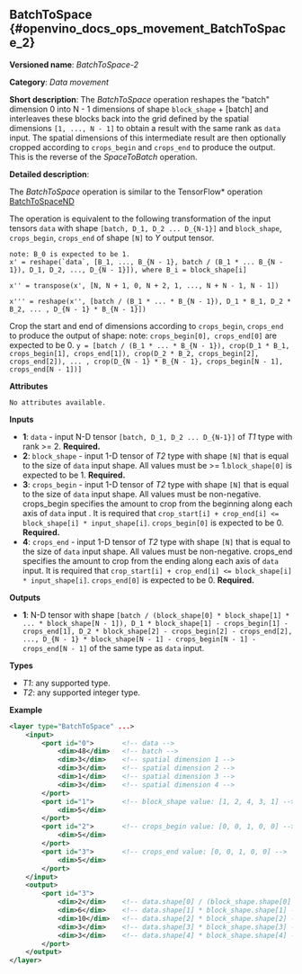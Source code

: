 ## BatchToSpace <a name="BatchToSpace"></a> {#openvino_docs_ops_movement_BatchToSpace_2}

**Versioned name**: *BatchToSpace-2*

**Category**: *Data movement*

**Short description**: The *BatchToSpace* operation reshapes the "batch" dimension 0 into N - 1 dimensions of shape `block_shape` + [batch] and interleaves these blocks back into the grid defined by the spatial dimensions `[1, ..., N - 1]` to obtain a result with the same rank as `data` input. The spatial dimensions of this intermediate result are then optionally cropped according to `crops_begin` and `crops_end` to produce the output. This is the reverse of the *SpaceToBatch* operation.

**Detailed description**:

The *BatchToSpace* operation is similar to the TensorFlow* operation [BatchToSpaceND](https://www.tensorflow.org/api_docs/python/tf/batch_to_space_nd)

The operation is equivalent to the following transformation of the input tensors `data` with shape `[batch, D_1, D_2 ... D_{N-1}]` and `block_shape`, `crops_begin`, `crops_end` of shape `[N]` to *Y* output tensor.

    note: B_0 is expected to be 1.
    x' = reshape(`data`, [B_1, ..., B_{N - 1}, batch / (B_1 * ... B_{N - 1}), D_1, D_2, ..., D_{N - 1}]), where B_i = block_shape[i]

    x'' = transpose(x', [N, N + 1, 0, N + 2, 1, ..., N + N - 1, N - 1])

    x''' = reshape(x'', [batch / (B_1 * ... * B_{N - 1}), D_1 * B_1, D_2 * B_2, ... , D_{N - 1} * B_{N - 1}])

   Crop the start and end of dimensions according to `crops_begin`, `crops_end` to produce the output of shape:
   note: `crops_begin[0], crops_end[0]` are expected to be 0.
    `y = [batch / (B_1 * ... * B_{N - 1}), crop(D_1 * B_1, crops_begin[1], crops_end[1]), crop(D_2 * B_2, crops_begin[2], crops_end[2]), ... , crop(D_{N - 1} * B_{N - 1}, crops_begin[N - 1], crops_end[N - 1])]`

**Attributes**

    No attributes available.

**Inputs**

*   **1**: `data` - input N-D tensor `[batch, D_1, D_2 ... D_{N-1}]` of *T1* type with rank >= 2. **Required.**
*   **2**: `block_shape` - input 1-D tensor of *T2* type with shape `[N]` that is equal to the size of `data` input shape. All values must be >= 1.`block_shape[0]` is expected to be 1. **Required.** 
*   **3**: `crops_begin` - input 1-D tensor of *T2* type with shape `[N]` that is equal to the size of `data` input shape. All values must be non-negative. crops_begin specifies the amount to crop from the beginning along each axis of `data` input . It is required that `crop_start[i] + crop_end[i] <= block_shape[i] * input_shape[i]`. `crops_begin[0]` is expected to be 0. **Required.**
*   **4**: `crops_end` - input 1-D tensor of *T2* type with shape `[N]` that is equal to the size of `data` input shape. All values must be non-negative. crops_end specifies the amount to crop from the ending along each axis of `data` input. It is required that `crop_start[i] + crop_end[i] <= block_shape[i] * input_shape[i]`. `crops_end[0]` is expected to be 0. **Required.**

**Outputs**

*   **1**: N-D tensor with shape `[batch / (block_shape[0] * block_shape[1] * ... * block_shape[N - 1]), D_1 * block_shape[1] - crops_begin[1] - crops_end[1], D_2 * block_shape[2] - crops_begin[2] - crops_end[2], ..., D_{N - 1} * block_shape[N - 1] - crops_begin[N - 1] - crops_end[N - 1]` of the same type as `data` input. 

**Types**

* *T1*: any supported type.
* *T2*: any supported integer type.

**Example**

```xml
<layer type="BatchToSpace" ...>
    <input>
        <port id="0">       <!-- data -->
            <dim>48</dim>   <!-- batch -->
            <dim>3</dim>    <!-- spatial dimension 1 -->   
            <dim>3</dim>    <!-- spatial dimension 2 -->
            <dim>1</dim>    <!-- spatial dimension 3 -->
            <dim>3</dim>    <!-- spatial dimension 4 -->
        </port>
        <port id="1">       <!-- block_shape value: [1, 2, 4, 3, 1] -->
            <dim>5</dim>  
        </port>
        <port id="2">       <!-- crops_begin value: [0, 0, 1, 0, 0] -->
            <dim>5</dim>
        </port>
        <port id="3">       <!-- crops_end value: [0, 0, 1, 0, 0] -->
            <dim>5</dim>
        </port>
    </input>
    <output>
        <port id="3">      
            <dim>2</dim>    <!-- data.shape[0] / (block_shape.shape[0] * block_shape.shape[1] * ... * block_shape.shape[4]) -->
            <dim>6</dim>    <!-- data.shape[1] * block_shape.shape[1] - crops_begin[1] - crops_end[1]-->
            <dim>10</dim>   <!-- data.shape[2] * block_shape.shape[2] - crops_begin[2] - crops_end[2] -->
            <dim>3</dim>    <!-- data.shape[3] * block_shape.shape[3] - crops_begin[3] - crops_end[3] -->
            <dim>3</dim>    <!-- data.shape[4] * block_shape.shape[4] - crops_begin[4] - crops_end[4] -->
        </port>
    </output>
</layer>
```
